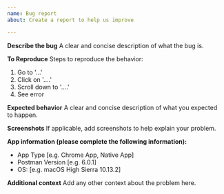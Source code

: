 ```yaml
---
name: Bug report
about: Create a report to help us improve

---
```


<!--
Please read through the [guidelines](https://github.com/postmanlabs/postman-app-support#guidelines-for-reporting-issues) before creating a new issue.
-->

**Describe the bug**
A clear and concise description of what the bug is.

**To Reproduce**
Steps to reproduce the behavior:
1. Go to '...'
2. Click on '....'
3. Scroll down to '....'
4. See error

**Expected behavior**
A clear and concise description of what you expected to happen.

**Screenshots**
If applicable, add screenshots to help explain your problem.

**App information (please complete the following information):**
 - App Type [e.g. Chrome App, Native App]
 - Postman Version [e.g. 6.0.1]
 - OS: [e.g. macOS High Sierra 10.13.2]

**Additional context**
Add any other context about the problem here.
